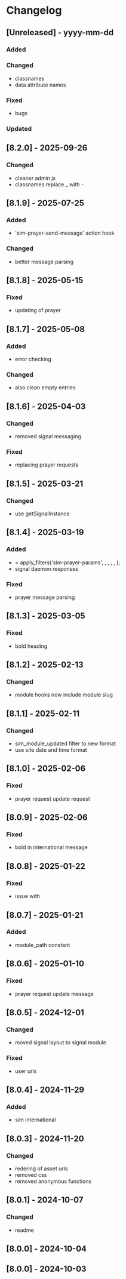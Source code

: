 # Changelog
## [Unreleased] - yyyy-mm-dd

### Added

### Changed
- classnames
- data attribute names

### Fixed
- bugs

### Updated

## [8.2.0] - 2025-09-26


### Changed
- cleaner admin js
- classnames replace _ with -

## [8.1.9] - 2025-07-25


### Added
- 'sim-prayer-send-message' action hook

### Changed
- better message parsing

## [8.1.8] - 2025-05-15


### Fixed
- updating of prayer

## [8.1.7] - 2025-05-08


### Added
- error checking

### Changed
- also clean empty entries

## [8.1.6] - 2025-04-03


### Changed
- removed signal messaging

### Fixed
- replacing prayer requests

## [8.1.5] - 2025-03-21


### Changed
- use getSignalInstance

## [8.1.4] - 2025-03-19


### Added
- 	= apply_filters('sim-prayer-params', , , , , );
- signal daemon responses

### Fixed
- prayer message parsing

## [8.1.3] - 2025-03-05


### Fixed
- bold heading

## [8.1.2] - 2025-02-13


### Changed
- module hooks now include module slug

## [8.1.1] - 2025-02-11


### Changed
- sim_module_updated filter to new format
- use site date and time format

## [8.1.0] - 2025-02-06


### Fixed
- prayer request update request

## [8.0.9] - 2025-02-06


### Fixed
- bold in international message

## [8.0.8] - 2025-01-22


### Fixed
- issue with <br />

## [8.0.7] - 2025-01-21


### Added
- module_path constant

## [8.0.6] - 2025-01-10


### Fixed
- prayer request update message

## [8.0.5] - 2024-12-01


### Changed
- moved signal layout to signal module

### Fixed
- user urls

## [8.0.4] - 2024-11-29


### Added
- sim international

## [8.0.3] - 2024-11-20


### Changed
- redering of asset urls
- removed css
- removed anonymous functions

## [8.0.1] - 2024-10-07


### Changed
- readme

## [8.0.0] - 2024-10-04


## [8.0.0] - 2024-10-03
